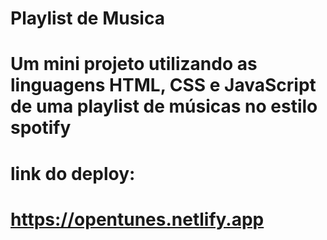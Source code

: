 # Playlist de Musica
# Um mini projeto utilizando as linguagens HTML, CSS e JavaScript de uma playlist de músicas no estilo spotify
# link do deploy:
# https://opentunes.netlify.app
